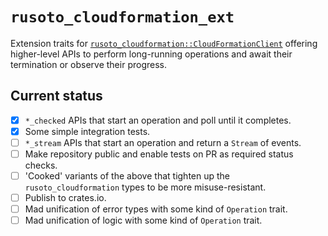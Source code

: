 # `rusoto_cloudformation_ext`

Extension traits for [`rusoto_cloudformation::CloudFormationClient`](https://docs.rs/rusoto_cloudformation/0.46.0/rusoto_cloudformation/struct.CloudFormationClient.html) offering higher-level APIs to perform long-running operations and await their termination or observe their progress.

## Current status

- [x] `*_checked` APIs that start an operation and poll until it completes.
- [x] Some simple integration tests.
- [ ] `*_stream` APIs that start an operation and return a `Stream` of events.
- [ ] Make repository public and enable tests on PR as required status checks.
- [ ] 'Cooked' variants of the above that tighten up the `rusoto_cloudformation` types to be more misuse-resistant.
- [ ] Publish to crates.io.
- [ ] Mad unification of error types with some kind of `Operation` trait.
- [ ] Mad unification of logic with some kind of `Operation` trait.

